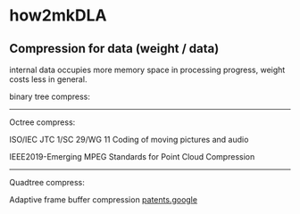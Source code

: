 # how2mkDLA

## Compression for data (weight / data)

internal data occupies more memory space in processing progress, weight costs less in general.

binary tree compress:

------

Octree compress:

ISO/IEC JTC 1/SC 29/WG 11 Coding of moving pictures and audio

IEEE2019-Emerging MPEG Standards for Point Cloud Compression

------

Quadtree compress:

Adaptive frame buffer compression [patents.google](https://patents.google.com/patent/US9349156B2)
